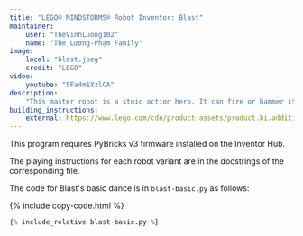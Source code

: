 ```yaml
---
title: "LEGO® MINDSTORMS® Robot Inventor: Blast"
maintainer:
    user: "TheVinhLuong102"
    name: "The Lương-Phạm Family"
image:
    local: "blast.jpeg"
    credit: "LEGO"
video:
    youtube: "5Fa4m1XzlCA"
description:
    "This master robot is a stoic action hero. It can fire or hammer its way through obstacles and grab items. Builders can be the ultimate commanders, programming it to scan its environment and fire darts if it senses danger. Perfect for guarding your room!"
building_instructions:
    external: https://www.lego.com/cdn/product-assets/product.bi.additional.main.pdf/51515_Blast.pdf
---
```



This program requires PyBricks v3 firmware installed on the Inventor Hub.

The playing instructions for each robot variant are in the docstrings of the corresponding file.

The code for Blast's basic dance is in `blast-basic.py` as follows:

{% include copy-code.html %}
```python
{% include_relative blast-basic.py %}
```
